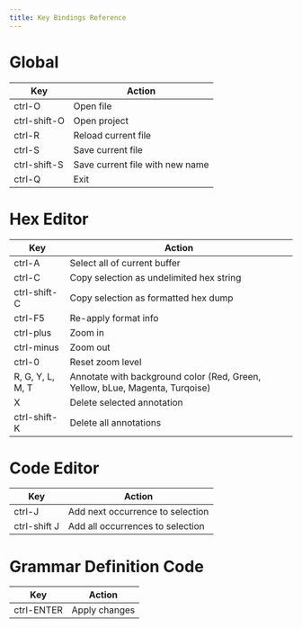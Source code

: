 ```yaml
---
title: Key Bindings Reference
---
```




# Global

| Key | Action |
| --- | --- |
| ctrl-O | Open file |
| ctrl-shift-O | Open project |
| ctrl-R | Reload current file |
| ctrl-S | Save current file |
| ctrl-shift-S | Save current file with new name |
| ctrl-Q | Exit |


# Hex Editor

| Key | Action |
| --- | --- |
| ctrl-A | Select all of current buffer |
| ctrl-C | Copy selection as undelimited hex string |
| ctrl-shift-C | Copy selection as formatted hex dump |
| ctrl-F5 | Re-apply format info |
| ctrl-plus | Zoom in |
| ctrl-minus | Zoom out |
| ctrl-0 | Reset zoom level |
| R, G, Y, L, M, T | Annotate with background color (Red, Green, Yellow, bLue, Magenta, Turqoise) |
| X | Delete selected annotation |
| ctrl-shift-K | Delete all annotations |



# Code Editor

| Key | Action |
| --- | --- |
| ctrl-J | Add next occurrence to selection |
| ctrl-shift J | Add all occurrences to selection |




# Grammar Definition Code

| Key | Action |
| --- | --- |
| ctrl-ENTER | Apply changes |


